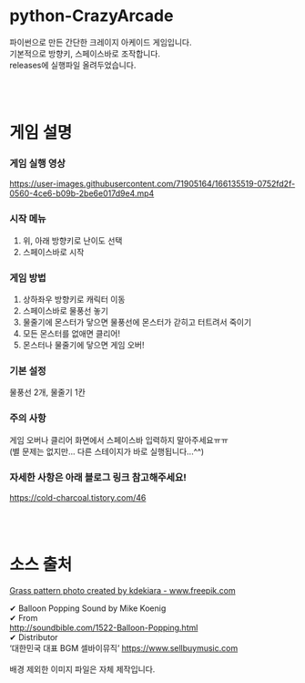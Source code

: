 # python-CrazyArcade
파이썬으로 만든 간단한 크레이지 아케이드 게임입니다.<br>
기본적으로 방향키, 스페이스바로 조작합니다.<br>
releases에 실행파일 올려두었습니다.<br>

<br><br>

# 게임 설명
### 게임 실행 영상
https://user-images.githubusercontent.com/71905164/166135519-0752fd2f-0560-4ce6-b09b-2be6e017d9e4.mp4

### 시작 메뉴
1. 위, 아래 방향키로 난이도 선택
2. 스페이스바로 시작

### 게임 방법
1. 상하좌우 방향키로 캐릭터 이동
2. 스페이스바로 물풍선 놓기
3. 물줄기에 몬스터가 닿으면 물풍선에 몬스터가 갇히고 터트려서 죽이기
4. 모든 몬스터를 없애면 클리어!
5. 몬스터나 물줄기에 닿으면 게임 오버!

### 기본 설정
물풍선 2개, 물줄기 1칸

### 주의 사항
게임 오버나 클리어 화면에서 스페이스바 입력하지 말아주세요ㅠㅠ<br>
(별 문제는 없지만... 다른 스테이지가 바로 실행됩니다...^^)

### 자세한 사항은 아래 블로그 링크 참고해주세요!
https://cold-charcoal.tistory.com/46

<br><br>

# 소스 출처
<a href='https://www.freepik.com/photos/grass-pattern'>Grass pattern photo created by kdekiara - www.freepik.com</a>

✔ Balloon Popping Sound by Mike Koenig<br>
✔ From<br>
http://soundbible.com/1522-Balloon-Popping.html <br>
✔ Distributor <br>
‘대한민국 대표 BGM 셀바이뮤직’ https://www.sellbuymusic.com<br>
<br>
배경 제외한 이미지 파일은 자체 제작입니다.
